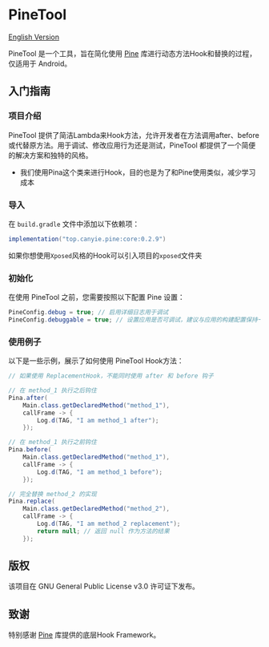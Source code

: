 
# PineTool

[English Version](README.md)

PineTool 是一个工具，旨在简化使用 [Pine](https://github.com/canyie/pine) 库进行动态方法Hook和替换的过程，仅适用于 Android。

## 入门指南

### 项目介绍

PineTool 提供了简洁Lambda来Hook方法，允许开发者在方法调用after、before或代替原方法。用于调试、修改应用行为还是测试，PineTool 都提供了一个简便的解决方案和独特的风格。
- 我们使用Pina这个类来进行Hook，目的也是为了和Pine使用类似，减少学习成本
### 导入

在 `build.gradle` 文件中添加以下依赖项：

```groovy
implementation("top.canyie.pine:core:0.2.9")
```

如果你想使用`Xposed`风格的Hook可以引入项目的`xposed`文件夹

### 初始化

在使用 PineTool 之前，您需要按照以下配置 Pine 设置：

```java
PineConfig.debug = true; // 启用详细日志用于调试
PineConfig.debuggable = true; // 设置应用是否可调试，建议与应用的构建配置保持一致
```

### 使用例子
以下是一些示例，展示了如何使用 PineTool Hook方法：

```java
// 如果使用 ReplacementHook，不能同时使用 after 和 before 钩子

// 在 method_1 执行之后钩住
Pina.after(
    Main.class.getDeclaredMethod("method_1"),
    callFrame -> {
        Log.d(TAG, "I am method_1 after");
    });

// 在 method_1 执行之前钩住
Pina.before(
    Main.class.getDeclaredMethod("method_1"),
    callFrame -> {
        Log.d(TAG, "I am method_1 before");
    });

// 完全替换 method_2 的实现
Pina.replace(
    Main.class.getDeclaredMethod("method_2"),
    callFrame -> {
        Log.d(TAG, "I am method_2 replacement");
        return null; // 返回 null 作为方法的结果
    });
```

## 版权

该项目在 GNU General Public License v3.0 许可证下发布。

## 致谢

特别感谢 [Pine](https://github.com/canyie/pine) 库提供的底层Hook Framework。
